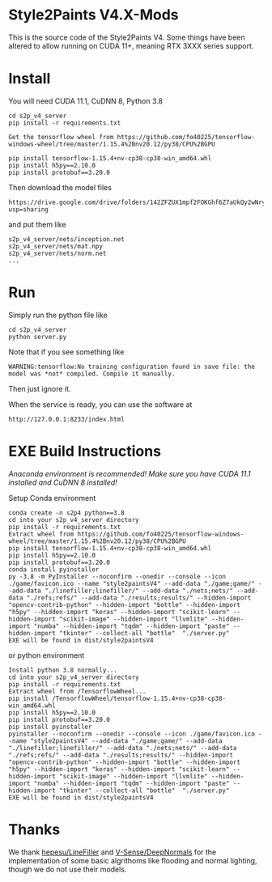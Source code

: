 ﻿# Style2Paints V4.X-Mods

This is the source code of the Style2Paints V4. Some things have been altered to allow running on CUDA 11+, meaning RTX 3XXX series support.

# Install

You will need CUDA 11.1, CuDNN 8, Python 3.8

    cd s2p_v4_server
    pip install -r requirements.txt
    
    Get the tensorflow wheel from https://github.com/fo40225/tensorflow-windows-wheel/tree/master/1.15.4%2Bnv20.12/py38/CPU%2BGPU
    
    pip install tensorflow-1.15.4+nv-cp38-cp38-win_amd64.whl
    pip install h5py==2.10.0
    pip install protobuf==3.20.0

Then download the model files

    https://drive.google.com/drive/folders/142ZFZUX1mpf2FOKGhf6Z7aUkQy2wNryF?usp=sharing

and put them like

    s2p_v4_server/nets/inception.net
    s2p_v4_server/nets/mat.npy
    s2p_v4_server/nets/norm.net
    ...

# Run

Simply run the python file like

    cd s2p_v4_server
    python server.py

Note that if you see something like 

    WARNING:tensorflow:No training configuration found in save file: the model was *not* compiled. Compile it manually.

Then just ignore it.

When the service is ready, you can use the software at

    http://127.0.0.1:8233/index.html
    
# EXE Build Instructions

*Anaconda environment is recommended!*
*Make sure you have CUDA 11.1 installed and CuDNN 8 installed!*

Setup Conda environment
    
    conda create -n s2p4 python==3.8
    cd into your s2p_v4_server directory
    pip install -r requirements.txt
    Extract wheel from https://github.com/fo40225/tensorflow-windows-wheel/tree/master/1.15.4%2Bnv20.12/py38/CPU%2BGPU
    pip install tensorflow-1.15.4+nv-cp38-cp38-win_amd64.whl
    pip install h5py==2.10.0
    pip install protobuf==3.20.0
    conda install pyinstaller
    py -3.8 -m PyInstaller --noconfirm --onedir --console --icon ./game/favicon.ico --name "style2paintsV4" --add-data "./game;game/" --add-data "./linefiller;linefiller/" --add-data "./nets;nets/" --add-data "./refs;refs/" --add-data "./results;results/" --hidden-import "opencv-contrib-python" --hidden-import "bottle" --hidden-import "h5py" --hidden-import "keras" --hidden-import "scikit-learn" --hidden-import "scikit-image" --hidden-import "llvmlite" --hidden-import "numba" --hidden-import "tqdm" --hidden-import "paste" --hidden-import "tkinter" --collect-all "bottle"  "./server.py"
    EXE will be found in dist/style2paintsV4
    
or python environment

    Install python 3.8 normally...
    cd into your s2p_v4_server directory
    pip install -r requirements.txt
    Extract wheel from /TensorflowWheel...
    pip install /TensorflowWheel/tensorflow-1.15.4+nv-cp38-cp38-win_amd64.whl
    pip install h5py==2.10.0
    pip install protobuf==3.20.0
    pip install pyinstaller
    pyinstaller --noconfirm --onedir --console --icon ./game/favicon.ico --name "style2paintsV4" --add-data "./game;game/" --add-data "./linefiller;linefiller/" --add-data "./nets;nets/" --add-data "./refs;refs/" --add-data "./results;results/" --hidden-import "opencv-contrib-python" --hidden-import "bottle" --hidden-import "h5py" --hidden-import "keras" --hidden-import "scikit-learn" --hidden-import "scikit-image" --hidden-import "llvmlite" --hidden-import "numba" --hidden-import "tqdm" --hidden-import "paste" --hidden-import "tkinter" --collect-all "bottle"  "./server.py"
    EXE will be found in dist/style2paintsV4

    
# Thanks

We thank [hepesu/LineFiller](https://github.com/hepesu/LineFiller) and [V-Sense/DeepNormals](https://github.com/V-Sense/DeepNormals) for the implementation of some basic algrithoms like flooding and normal lighting, though we do not use their models.
